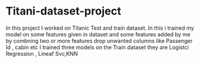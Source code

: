 # Titani-dataset-project
In this project I worked on Titanic Test and train dataset.
In this i trained my model on some features given in dataset and some features added by me by combning two or more features
drop unwanted columns like Passenger Id , cabin etc
I trained three models on the Train dataset they are Logistci Regression , Lineaf Svc,KNN

